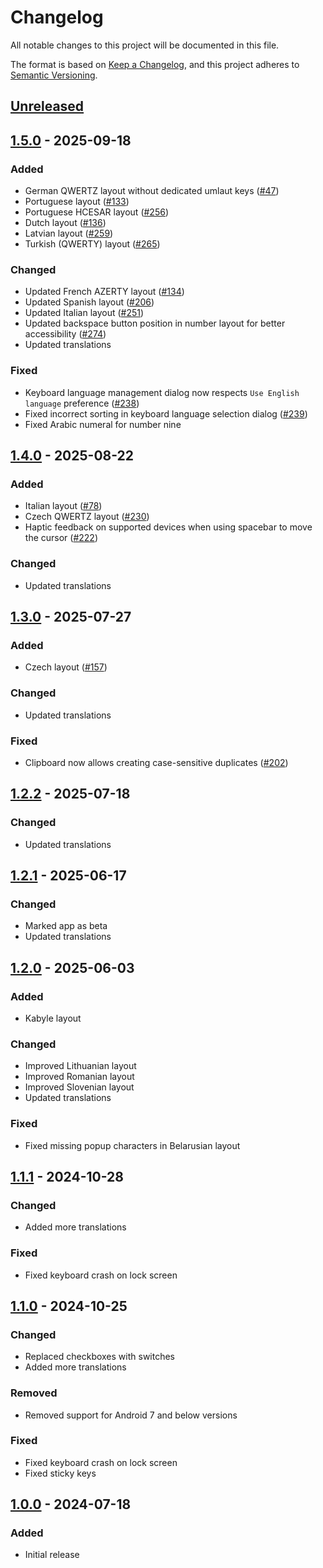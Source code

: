 # Changelog
All notable changes to this project will be documented in this file.

The format is based on [Keep a Changelog](https://keepachangelog.com/en/1.1.0/),
and this project adheres to [Semantic Versioning](https://semver.org/spec/v2.0.0.html).

## [Unreleased]

## [1.5.0] - 2025-09-18
### Added
- German QWERTZ layout without dedicated umlaut keys ([#47])
- Portuguese layout ([#133])
- Portuguese HCESAR layout ([#256])
- Dutch layout ([#136])
- Latvian layout ([#259])
- Turkish (QWERTY) layout ([#265])

### Changed
- Updated French AZERTY layout ([#134])
- Updated Spanish layout ([#206])
- Updated Italian layout ([#251])
- Updated backspace button position in number layout for better accessibility ([#274])
- Updated translations

### Fixed
- Keyboard language management dialog now respects `Use English language` preference ([#238])
- Fixed incorrect sorting in keyboard language selection dialog ([#239])
- Fixed Arabic numeral for number nine

## [1.4.0] - 2025-08-22
### Added
- Italian layout ([#78])
- Czech QWERTZ layout ([#230])
- Haptic feedback on supported devices when using spacebar to move the cursor ([#222])

### Changed
- Updated translations

## [1.3.0] - 2025-07-27
### Added
- Czech layout ([#157])

### Changed
- Updated translations

### Fixed
- Clipboard now allows creating case-sensitive duplicates ([#202])

## [1.2.2] - 2025-07-18
### Changed
- Updated translations

## [1.2.1] - 2025-06-17
### Changed
- Marked app as beta
- Updated translations

## [1.2.0] - 2025-06-03
### Added
- Kabyle layout

### Changed
- Improved Lithuanian layout
- Improved Romanian layout
- Improved Slovenian layout
- Updated translations

### Fixed
- Fixed missing popup characters in Belarusian layout

## [1.1.1] - 2024-10-28
### Changed
- Added more translations

### Fixed
- Fixed keyboard crash on lock screen

## [1.1.0] - 2024-10-25
### Changed
- Replaced checkboxes with switches
- Added more translations

### Removed
- Removed support for Android 7 and below versions

### Fixed
- Fixed keyboard crash on lock screen
- Fixed sticky keys

## [1.0.0] - 2024-07-18
### Added
- Initial release

[#47]: https://github.com/FossifyOrg/Keyboard/issues/47
[#78]: https://github.com/FossifyOrg/Keyboard/issues/78
[#133]: https://github.com/FossifyOrg/Keyboard/issues/133
[#134]: https://github.com/FossifyOrg/Keyboard/issues/134
[#136]: https://github.com/FossifyOrg/Keyboard/issues/136
[#157]: https://github.com/FossifyOrg/Keyboard/issues/157
[#202]: https://github.com/FossifyOrg/Keyboard/issues/202
[#206]: https://github.com/FossifyOrg/Keyboard/issues/206
[#222]: https://github.com/FossifyOrg/Keyboard/issues/222
[#230]: https://github.com/FossifyOrg/Keyboard/issues/230
[#238]: https://github.com/FossifyOrg/Keyboard/issues/238
[#239]: https://github.com/FossifyOrg/Keyboard/issues/239
[#251]: https://github.com/FossifyOrg/Keyboard/issues/251
[#256]: https://github.com/FossifyOrg/Keyboard/issues/256
[#259]: https://github.com/FossifyOrg/Keyboard/issues/259
[#265]: https://github.com/FossifyOrg/Keyboard/issues/265
[#274]: https://github.com/FossifyOrg/Keyboard/issues/274

[Unreleased]: https://github.com/FossifyOrg/Keyboard/compare/1.5.0...HEAD
[1.5.0]: https://github.com/FossifyOrg/Keyboard/compare/1.4.0...1.5.0
[1.4.0]: https://github.com/FossifyOrg/Keyboard/compare/1.3.0...1.4.0
[1.3.0]: https://github.com/FossifyOrg/Keyboard/compare/1.2.2...1.3.0
[1.2.2]: https://github.com/FossifyOrg/Keyboard/compare/1.2.1...1.2.2
[1.2.1]: https://github.com/FossifyOrg/Keyboard/compare/1.2.0...1.2.1
[1.2.0]: https://github.com/FossifyOrg/Keyboard/compare/1.1.1...1.2.0
[1.1.1]: https://github.com/FossifyOrg/Keyboard/compare/1.1.0...1.1.1
[1.1.0]: https://github.com/FossifyOrg/Keyboard/compare/1.0.0...1.1.0
[1.0.0]: https://github.com/FossifyOrg/Keyboard/releases/tag/1.0.0
